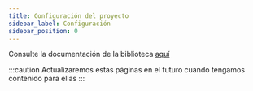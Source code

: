 ```yaml
---
title: Configuración del proyecto
sidebar_label: Configuración
sidebar_position: 0
---
```


Consulte la documentación de la biblioteca [aquí](https://binary-com.github.io/deriv-api/)

:::caution
Actualizaremos estas páginas en el futuro cuando tengamos contenido para ellas
:::
